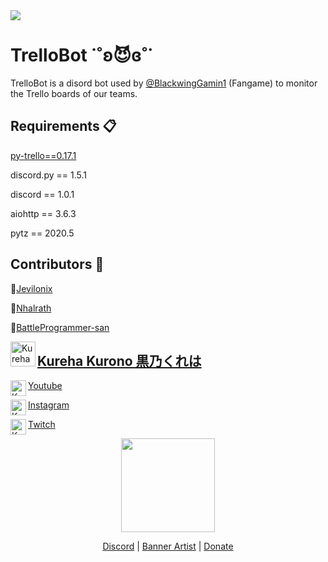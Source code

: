 <img src="https://pbs.twimg.com/profile_banners/1334111069997031424/1606912035/1500x500">

# TrelloBot ˙˚ʚ😈ɞ˚˙
TrelloBot is a disord bot used by [@BlackwingGamin1](https://twitter.com/BlackwingGamin1) (Fangame) to monitor the Trello boards of our teams. 

## Requirements 📋
[py-trello==0.17.1](https://github.com/sarumont/py-trello)

discord.py == 1.5.1

discord == 1.0.1 

aiohttp == 3.6.3

pytz == 2020.5

## Contributors 🤝
🌱[Jevilonix](https://github.com/jevilonix)

🌱[Nhalrath](https://github.com/Nhalrath)

🌱[BattleProgrammer-san](https://github.com/BattleProgrammer-san)

<img align="left" width="40" height="40" src="https://media.discordapp.net/attachments/741227491896852521/744024371764658237/server-icon.png" alt="Kureha Kurono">

## [Kureha Kurono 黒乃くれは](https://twitter.com/KurehaKurono/)



<img align="left" height="25" src="https://cdn.discordapp.com/attachments/799536846689271808/801423853057212416/iconfinder_1_Youtube_colored_svg_5296521.webp" alt="Kureha Kurono">


[Youtube](https://www.youtube.com/channel/UCFVkfdFmaOh7BCtrqw8YvaA)


<img align="left" height="25" src="https://cdn.discordapp.com/attachments/799536846689271808/801423852197511218/iconfinder_1_Instagram_colored_svg_1_5296765.webp" alt="Kureha Kurono">

[Instagram](https://www.instagram.com/kurehakurono/)


<img align="left" height="25" src="https://cdn.discordapp.com/attachments/799536846689271808/801424942498840617/iconfinder_twitch-social-network-brand-logo_1829982.png" alt="Kureha Kurono">


[Twitch](https://www.twitch.tv/kurehakurono)



<p align="center">
  <img width="150" src="https://static.integromat.com/img/templates/2972.png">
</p>

<p align="center">
  <a href="https://discord.gg/khFW5Jm">Discord</a> |
  <a href="https://twitter.com/ruirooroo">Banner Artist</a> | 
  <a href="https://kurehakurono.live/tip">Donate</a>
</p>
